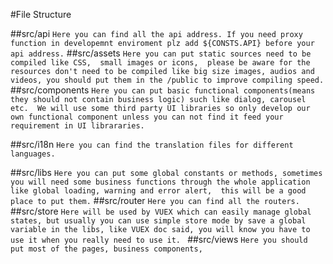 #File Structure

##src/api
``
Here you can find all the api address. If you need proxy function in developemnt enviroment plz add ${CONSTS.API} before your api address.
``
##src/assets
``
Here you can put static sources need to be compiled like CSS,  small images or icons,  please be aware for the resources don't need to be compiled like big size images, audios and videos, you should put them in the /public to improve compiling speed.
``
##src/components 
``
Here you can put basic functional components(means they should not contain business logic) such like dialog, carousel etc.  We will use some third party UI libraries so only develop our own functional component unless you can not find it feed your requirement in UI librararies.
``

##src/i18n
``
Here you can find the translation files for different languages.
``

##src/libs
``
Here you can put some global constants or methods, sometimes you will need some business functions through the whole application like global loading, warning and error alert,  this will be a good place to put them.
``
##src/router
``
Here you can find all the routers.
``
##src/store
``
Here will be used by VUEX which can easily manage global states, but usually you can use simple store mode by save a global variable in the libs, like VUEX doc said, you will know you have to use it when you really need to use it. 
``
##src/views
``
Here you should put most of the pages, business components,
``

